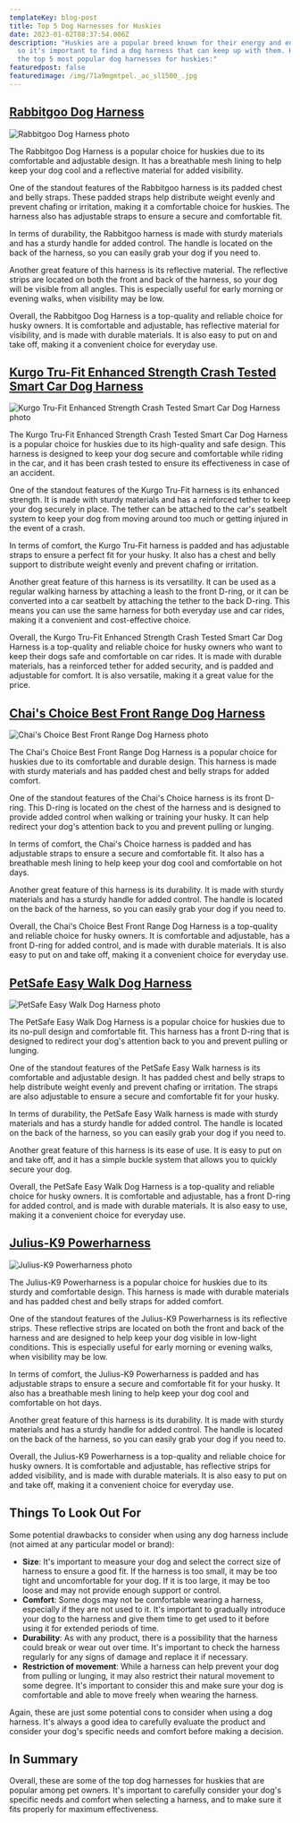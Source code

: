 ```yaml
---
templateKey: blog-post
title: Top 5 Dog Harnesses for Huskies
date: 2023-01-02T08:37:54.006Z
description: "Huskies are a popular breed known for their energy and endurance,
  so it's important to find a dog harness that can keep up with them. Here are
  the top 5 most popular dog harnesses for huskies:"
featuredpost: false
featuredimage: /img/71a9mgmtpel._ac_sl1500_.jpg
---
```

## [Rabbitgoo Dog Harness](https://amzn.to/3Ggartk)

![Rabbitgoo Dog Harness photo](/img/159696_pt6._ac_sl1500_v1575481456_.webp "Rabbitgoo Dog Harness")

The Rabbitgoo Dog Harness is a popular choice for huskies due to its comfortable and adjustable design. It has a breathable mesh lining to help keep your dog cool and a reflective material for added visibility.

One of the standout features of the Rabbitgoo harness is its padded chest and belly straps. These padded straps help distribute weight evenly and prevent chafing or irritation, making it a comfortable choice for huskies. The harness also has adjustable straps to ensure a secure and comfortable fit.

In terms of durability, the Rabbitgoo harness is made with sturdy materials and has a sturdy handle for added control. The handle is located on the back of the harness, so you can easily grab your dog if you need to.

Another great feature of this harness is its reflective material. The reflective strips are located on both the front and back of the harness, so your dog will be visible from all angles. This is especially useful for early morning or evening walks, when visibility may be low.

Overall, the Rabbitgoo Dog Harness is a top-quality and reliable choice for husky owners. It is comfortable and adjustable, has reflective material for visibility, and is made with durable materials. It is also easy to put on and take off, making it a convenient choice for everyday use.

## [Kurgo Tru-Fit Enhanced Strength Crash Tested Smart Car Dog Harness](https://amzn.to/3vCexqN)

![Kurgo Tru-Fit Enhanced Strength Crash Tested Smart Car Dog Harness photo](/img/66870_main._ac_sl400_v1575426781_.webp "Kurgo Tru-Fit Enhanced Strength Crash Tested Smart Car Dog Harness")

The Kurgo Tru-Fit Enhanced Strength Crash Tested Smart Car Dog Harness is a popular choice for huskies due to its high-quality and safe design. This harness is designed to keep your dog secure and comfortable while riding in the car, and it has been crash tested to ensure its effectiveness in case of an accident.

One of the standout features of the Kurgo Tru-Fit harness is its enhanced strength. It is made with sturdy materials and has a reinforced tether to keep your dog securely in place. The tether can be attached to the car's seatbelt system to keep your dog from moving around too much or getting injured in the event of a crash.

In terms of comfort, the Kurgo Tru-Fit harness is padded and has adjustable straps to ensure a perfect fit for your husky. It also has a chest and belly support to distribute weight evenly and prevent chafing or irritation.

Another great feature of this harness is its versatility. It can be used as a regular walking harness by attaching a leash to the front D-ring, or it can be converted into a car seatbelt by attaching the tether to the back D-ring. This means you can use the same harness for both everyday use and car rides, making it a convenient and cost-effective choice.

Overall, the Kurgo Tru-Fit Enhanced Strength Crash Tested Smart Car Dog Harness is a top-quality and reliable choice for husky owners who want to keep their dogs safe and comfortable on car rides. It is made with durable materials, has a reinforced tether for added security, and is padded and adjustable for comfort. It is also versatile, making it a great value for the price.

## [Chai's Choice Best Front Range Dog Harness](https://amzn.to/3vzHYKn)

![Chai's Choice Best Front Range Dog Harness photo](/img/chais-choice-pet-products-27-32-best-front-range-no-pull-dog-harness-768x768.jpg "Chai's Choice Best Front Range Dog Harness")

The Chai's Choice Best Front Range Dog Harness is a popular choice for huskies due to its comfortable and durable design. This harness is made with sturdy materials and has padded chest and belly straps for added comfort.

One of the standout features of the Chai's Choice harness is its front D-ring. This D-ring is located on the chest of the harness and is designed to provide added control when walking or training your husky. It can help redirect your dog's attention back to you and prevent pulling or lunging.

In terms of comfort, the Chai's Choice harness is padded and has adjustable straps to ensure a secure and comfortable fit. It also has a breathable mesh lining to help keep your dog cool and comfortable on hot days.

Another great feature of this harness is its durability. It is made with sturdy materials and has a sturdy handle for added control. The handle is located on the back of the harness, so you can easily grab your dog if you need to.

Overall, the Chai's Choice Best Front Range Dog Harness is a top-quality and reliable choice for husky owners. It is comfortable and adjustable, has a front D-ring for added control, and is made with durable materials. It is also easy to put on and take off, making it a convenient choice for everyday use.

## [PetSafe Easy Walk Dog Harness](https://amzn.to/3i9AquH)

![PetSafe Easy Walk Dog Harness photo](/img/42578-1537810222.jpg "PetSafe Easy Walk Dog Harness")

The PetSafe Easy Walk Dog Harness is a popular choice for huskies due to its no-pull design and comfortable fit. This harness has a front D-ring that is designed to redirect your dog's attention back to you and prevent pulling or lunging.

One of the standout features of the PetSafe Easy Walk harness is its comfortable and adjustable design. It has padded chest and belly straps to help distribute weight evenly and prevent chafing or irritation. The straps are also adjustable to ensure a secure and comfortable fit for your husky.

In terms of durability, the PetSafe Easy Walk harness is made with sturdy materials and has a sturdy handle for added control. The handle is located on the back of the harness, so you can easily grab your dog if you need to.

Another great feature of this harness is its ease of use. It is easy to put on and take off, and it has a simple buckle system that allows you to quickly secure your dog.

Overall, the PetSafe Easy Walk Dog Harness is a top-quality and reliable choice for husky owners. It is comfortable and adjustable, has a front D-ring for added control, and is made with durable materials. It is also easy to use, making it a convenient choice for everyday use.

## [Julius-K9 Powerharness](https://amzn.to/3GAfiqP)

![Julius-K9 Powerharness photo](/img/julius-k9-idc-powerharness-camouflage-p6657-17037_image.jpg "Julius-K9 Powerharness")

The Julius-K9 Powerharness is a popular choice for huskies due to its sturdy and comfortable design. This harness is made with durable materials and has padded chest and belly straps for added comfort.

One of the standout features of the Julius-K9 Powerharness is its reflective strips. These reflective strips are located on both the front and back of the harness and are designed to help keep your dog visible in low-light conditions. This is especially useful for early morning or evening walks, when visibility may be low.

In terms of comfort, the Julius-K9 Powerharness is padded and has adjustable straps to ensure a secure and comfortable fit for your husky. It also has a breathable mesh lining to help keep your dog cool and comfortable on hot days.

Another great feature of this harness is its durability. It is made with sturdy materials and has a sturdy handle for added control. The handle is located on the back of the harness, so you can easily grab your dog if you need to.

Overall, the Julius-K9 Powerharness is a top-quality and reliable choice for husky owners. It is comfortable and adjustable, has reflective strips for added visibility, and is made with durable materials. It is also easy to put on and take off, making it a convenient choice for everyday use.

## Things To Look Out For

Some potential drawbacks to consider when using any dog harness include (not aimed at any particular model or brand):

* **Size**: It's important to measure your dog and select the correct size of harness to ensure a good fit. If the harness is too small, it may be too tight and uncomfortable for your dog. If it is too large, it may be too loose and may not provide enough support or control.
* **Comfort**: Some dogs may not be comfortable wearing a harness, especially if they are not used to it. It's important to gradually introduce your dog to the harness and give them time to get used to it before using it for extended periods of time.
* **Durability**: As with any product, there is a possibility that the harness could break or wear out over time. It's important to check the harness regularly for any signs of damage and replace it if necessary.
* **Restriction of movement**: While a harness can help prevent your dog from pulling or lunging, it may also restrict their natural movement to some degree. It's important to consider this and make sure your dog is comfortable and able to move freely when wearing the harness.

Again, these are just some potential cons to consider when using a dog harness. It's always a good idea to carefully evaluate the product and consider your dog's specific needs and comfort before making a decision.

## In Summary

Overall, these are some of the top dog harnesses for huskies that are popular among pet owners. It's important to carefully consider your dog's specific needs and comfort when selecting a harness, and to make sure it fits properly for maximum effectiveness.